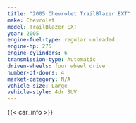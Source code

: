 ```yaml
---
title: "2005 Chevrolet TrailBlazer EXT"
make: Chevrolet
model: TrailBlazer EXT
year: 2005
engine-fuel-type: regular unleaded
engine-hp: 275
engine-cylinders: 6
transmission-type: Automatic
driven-wheels: four wheel drive
number-of-doors: 4
market-category: N/A
vehicle-size: Large
vehicle-style: 4dr SUV
---
```


{{< car_info >}}

